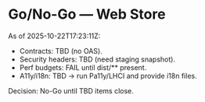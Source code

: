 # Go/No-Go — Web Store

As of 2025-10-22T17:23:11Z:
- Contracts: TBD (no OAS).  
- Security headers: TBD (need staging snapshot).  
- Perf budgets: FAIL until dist/** present.  
- A11y/i18n: TBD → run Pa11y/LHCI and provide i18n files.  

Decision: No-Go until TBD items close.
